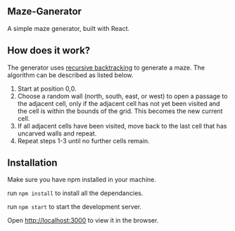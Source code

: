 ## Maze-Ganerator
    
A simple maze generator, built with React.

## How does it work?

The generator uses [recursive backtracking](http://weblog.jamisbuck.org/2010/12/27/maze-generation-recursive-backtracking) to generate a maze. The algorithm can be described as listed below.

1. Start at position 0,0.
2. Choose a random wall (north, south, east, or west) to open a passage to the adjacent cell, only if the adjacent cell has not yet been visited and the cell is within the bounds of the grid. This becomes the new current cell.
3. If all adjacent cells have been visited, move back to the last cell that has uncarved walls and repeat.
4. Repeat steps 1-3 until no further cells remain.

## Installation

Make sure you have npm installed in your machine.

run `npm install` to install all the dependancies.

run `npm start` to start the development server.

Open [http://localhost:3000](http://localhost:3000) to view it in the browser.


